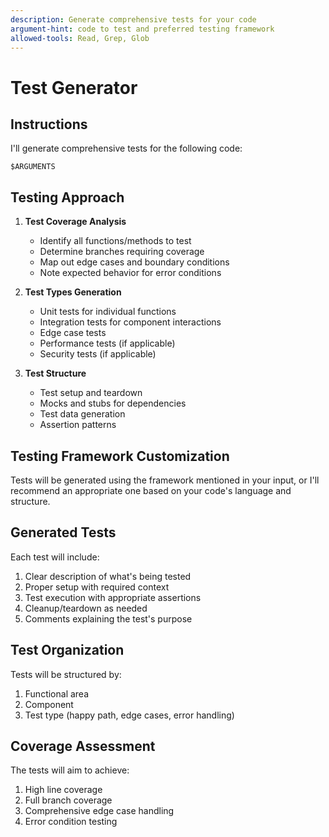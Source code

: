 ```yaml
---
description: Generate comprehensive tests for your code
argument-hint: code to test and preferred testing framework
allowed-tools: Read, Grep, Glob
---
```


# Test Generator

## Instructions

I'll generate comprehensive tests for the following code:

```
$ARGUMENTS
```

## Testing Approach

1. **Test Coverage Analysis**
   - Identify all functions/methods to test
   - Determine branches requiring coverage
   - Map out edge cases and boundary conditions
   - Note expected behavior for error conditions

2. **Test Types Generation**
   - Unit tests for individual functions
   - Integration tests for component interactions
   - Edge case tests
   - Performance tests (if applicable)
   - Security tests (if applicable)

3. **Test Structure**
   - Test setup and teardown
   - Mocks and stubs for dependencies
   - Test data generation
   - Assertion patterns

## Testing Framework Customization

Tests will be generated using the framework mentioned in your input, or I'll recommend an appropriate one based on your code's language and structure.

## Generated Tests

Each test will include:
1. Clear description of what's being tested
2. Proper setup with required context
3. Test execution with appropriate assertions
4. Cleanup/teardown as needed
5. Comments explaining the test's purpose

## Test Organization

Tests will be structured by:
1. Functional area
2. Component
3. Test type (happy path, edge cases, error handling)

## Coverage Assessment

The tests will aim to achieve:
1. High line coverage
2. Full branch coverage
3. Comprehensive edge case handling
4. Error condition testing